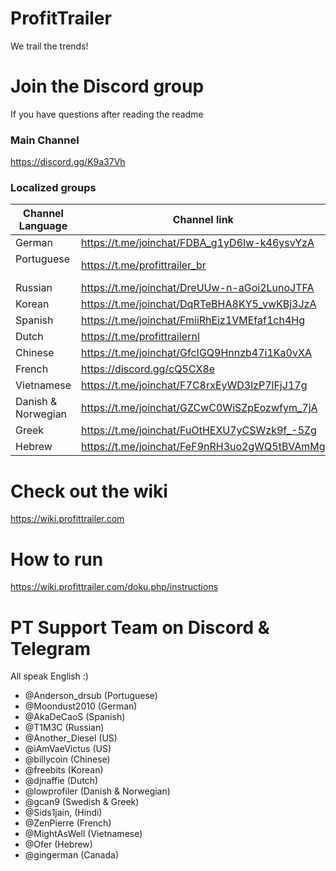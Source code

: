 # ProfitTrailer
We trail the trends!

# Join the Discord group
If you have questions after reading the readme
### Main Channel
https://discord.gg/K9a37Vh

### Localized groups

|Channel Language   | Channel link                                  |
|-------------------|-----------------------------------------------|
|German             | https://t.me/joinchat/FDBA_g1yD6Iw-k46ysvYzA  |
|Portuguese         | https://t.me/profittrailer_br                 |
|Russian            | https://t.me/joinchat/DreUUw-n-aGoi2LunoJTFA  |
|Korean             | https://t.me/joinchat/DqRTeBHA8KY5_vwKBj3JzA  |
|Spanish            | https://t.me/joinchat/FmiiRhEiz1VMEfaf1ch4Hg  |
|Dutch              | https://t.me/profittrailernl                  |
|Chinese            | https://t.me/joinchat/GfcIGQ9Hnnzb47i1Ka0vXA  |
|French             | https://discord.gg/cQ5CX8e                    |
|Vietnamese         | https://t.me/joinchat/F7C8rxEyWD3lzP7lFjJ17g  |
|Danish & Norwegian | https://t.me/joinchat/GZCwC0WiSZpEozwfym_7jA  |
|Greek              | https://t.me/joinchat/FuOtHEXU7yCSWzk9f_-5Zg  |
|Hebrew             | https://t.me/joinchat/FeF9nRH3uo2gWQ5tBVAmMg  |


# Check out the wiki
https://wiki.profittrailer.com  

# How to run
https://wiki.profittrailer.com/doku.php/instructions  

# PT Support Team on Discord & Telegram
  All speak English :)
  - @Anderson_drsub (Portuguese)
  - @Moondust2010 (German)
  - @AkaDeCaoS (Spanish)
  - @T1M3C (Russian)
  - @Another_Diesel (US)  
  - @iAmVaeVictus (US)
  - @billycoin (Chinese)  
  - @freebits (Korean)
  - @djnaffie (Dutch)
  - @lowprofiler (Danish & Norwegian)
  - @gcan9 (Swedish & Greek)
  - @Sids1jain, (Hindi)
  - @ZenPierre (French)
  - @MightAsWell (Vietnamese)
  - @Ofer (Hebrew)
  - @gingerman (Canada)
